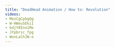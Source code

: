 ```yaml
---
title: "DeadHead Animation / How to: Revolution"
videos:
- MezCgCpbgQg
- W-HWeuSEkiI
- bdjY0Ino1Mo
- JYpbrsc_fpg
- WonLalhJW-o
---
```

